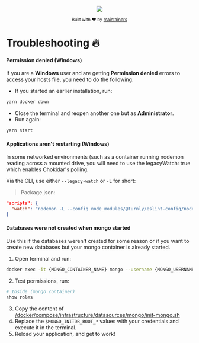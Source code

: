 <div align="center">
  <p align="center">
      <a href="https://turnly.app" target="_blank" rel="noopener">
          <img src="https://raw.githubusercontent.com/turnly/turnly/main/docs/assets/github-header.png" />
      </a>
  </p>

  <p>
    <sub>
      Built with ❤︎ by
      <a href="/OWNERS.md">
        maintainers
      </a>
    </sub>
  </p>
</div>

# Troubleshooting 🔥 

#### Permission denied (Windows) 

If you are a **Windows** user and are getting **Permission denied** errors
to access your hosts file, you need to do the following:

* If you started an earlier installation, run:

```sh
yarn docker down
```

* Close the terminal and reopen another one but as **Administrator**.
* Run again:

```sh
yarn start
```

#### Applications aren't restarting (Windows)

In some networked environments (such as a container running nodemon reading
across a mounted drive, you will need to use the legacyWatch: true which enables Chokidar's polling.

Via the CLI, use either `--legacy-watch` or `-L` for short:

> Package.json: 

```json
"scripts": {
  "watch": "nodemon -L --config node_modules/@turnly/eslint-config/nodemon.json src/main.ts"
}
```

#### Databases were not created when mongo started

Use this if the databases weren't created for some reason or if you
want to create new databases but your mongo container is already started.

1. Open terminal and run:

```sh
docker exec -it {MONGO_CONTAINER_NAME} mongo --username {MONGO_USERNAME} --password {MONGO_PASSWORD} --authenticationDatabase admin
```

2. Test permissions, run:

```sh
# Inside (mongo container)
show roles
```

3. Copy the content of [/docker/compose/infrastructure/datasources/mongo/init-mongo.sh](/docker/compose/infrastructure/datasources/mongo/init-mongo.sh)
4. Replace the `$MONGO_INITDB_ROOT_*` values with your credentials and execute it in the terminal.
5. Reload your application, and get to work!
